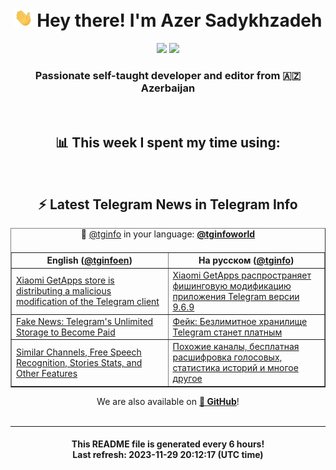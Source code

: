 <div align="center">
	<div>
		<h1>
      <img src="./assets/hi.gif" width="30px"> Hey there! I'm Azer Sadykhzadeh
    </h1>
    <img height="18" src="https://komarev.com/ghpvc/?username=sadykhzadeh&label=Views&color=2081c1&style=flat-square" />
		<a href="https://wakatime.com/Azer"> <img height="18" src="https://wakatime.com/badge/user/f80ae27a-c328-426f-a381-bc84136e2dd6.svg" /> </a>
    <h3>
      Passionate self-taught developer and editor from 🇦🇿 Azerbaijan
    </h3>
  </div>
  <br>

<h2>📊 This week I spent my time using:</h2>

<!--START_SECTION:waka-->
<!--END_SECTION:waka-->

<br>

<h2>⚡️ Latest Telegram News in Telegram Info</h2>
  <table border>
		<tr>
			<th width="50%">English (<a href="https://t.me/tginfoen">@tginfoen</a>)</th>
			<th>На русском (<a href="https://t.me/tginfo">@tginfo</a>)</th>
		</tr>
		<caption>🚩 <a href="https://t.me/tginfo">@tginfo</a> in your language: <a href="https://t.me/tginfoworld"><b>@tginfoworld</b></a><caption/>
  <tr><td><a href="https://t.me/tginfoen/1789">Xiaomi GetApps store is distributing a malicious modification of the Telegram client</a></td>
    <td><a href="https://t.me/tginfo/3854">Xiaomi GetApps распространяет фишинговую модификацию приложения Telegram версии 9.6.9</a></td></tr><tr><td><a href="https://t.me/tginfoen/1788">Fake News: Telegram's Unlimited Storage to Become Paid</a></td>
    <td><a href="https://t.me/tginfo/3853">Фейк: Безлимитное хранилище Telegram станет платным</a></td></tr><tr><td><a href="https://t.me/tginfoen/1787">Similar Channels, Free Speech Recognition, Stories Stats, and Other Features</a></td>
    <td><a href="https://t.me/tginfo/3852">Похожие каналы, бесплатная расшифровка голосовых, статистика историй и многое другое</a></td></tr>
</table>
We are also available on <a href="https://github.com/tginfo"><b>🐙 GitHub</b></a>!
</div>

<br>
<hr>
<h4 align="center">This README file is generated <b>every 6 hours</b>!</br>Last refresh: <b>2023-11-29 20:12:17 (UTC time)</b></h4>
